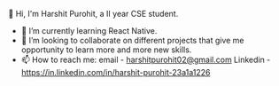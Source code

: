 👋 Hi, I'm Harshit Purohit, a II year CSE student. 

- 🌱 I’m currently learning React Native.
- 👯 I’m looking to collaborate on different projects that give me opportunity to learn more and more new skills.
- 📫 How to reach me:  email - harshitpurohit02@gmail.com Linkedin - https://in.linkedin.com/in/harshit-purohit-23a1a1226  

